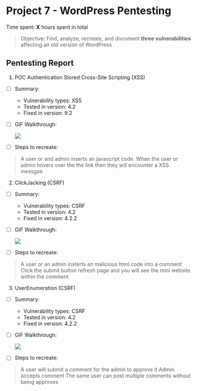 # Project 7 - WordPress Pentesting

Time spent: **X** hours spent in total

> Objective: Find, analyze, recreate, and document **three vulnerabilities** affecting an old version of WordPress

## Pentesting Report

1. POC Authentication Stored Cross-Site Scripting (XSS)

- [ ] Summary: 
    - Vulnerability types: XSS
    - Tested in version: 4.2
    - Fixed in version:  9.2
- [ ] GIF Walkthrough: 
    
    
    ![](https://media.giphy.com/media/1BeG0ImJSqnIEOqv8r/giphy.gif)

- [ ] Steps to recreate: 
> A user or and admin inserts an javascript code. 
> When the user or admin hovers over the the link then they will encounter a XSS messgae

2. ClickJacking (CSRF)

- [ ] Summary: 
    - Vulnerability types: CSRF
    - Tested in version: 4.2
    - Fixed in version:  4.2.2
- [ ] GIF Walkthrough:

    ![](https://media.giphy.com/media/7JEtlSnVUxW1SaFwlc/giphy.gif)
    
- [ ] Steps to recreate: 
> A user or an admin insterts an malicious html code into a comment
> Click the submit button
> refresh page and you will see the mini website within the comment

3. UserEnumeration (CSRF)

- [ ] Summary: 
    - Vulnerability types: CSRF
    - Tested in version: 4.2
    - Fixed in version:  4.2.2
- [ ] GIF Walkthrough:

    ![](https://media.giphy.com/media/uFi9nF5mIAhKvISknT/giphy.gif)

- [ ] Steps to recreate: 
> A user will submit a comment for the admin to approve it
> Admin accepts comment
> The same user can post multiple comments without being approves
  
    
